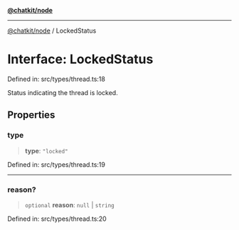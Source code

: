 [**@chatkit/node**](../README.md)

***

[@chatkit/node](../README.md) / LockedStatus

# Interface: LockedStatus

Defined in: src/types/thread.ts:18

Status indicating the thread is locked.

## Properties

### type

> **type**: `"locked"`

Defined in: src/types/thread.ts:19

***

### reason?

> `optional` **reason**: `null` \| `string`

Defined in: src/types/thread.ts:20
